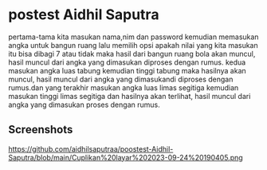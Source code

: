 
# postest Aidhil Saputra

pertama-tama kita masukan nama,nim dan password kemudian memasukan angka untuk bangun ruang lalu memilih opsi apakah nilai yang kita masukan itu bisa dibagi 7 atau tidak maka hasil dari bangun ruang bola akan muncul, hasil muncul dari angka yang dimasukan diproses dengan rumus. kedua masukan angka luas tabung kemudian tinggi tabung maka hasilnya akan muncul, hasil muncul dari angka yang dimasukandi diproses dengan rumus.dan yang terakhir masukan angka luas limas segitiga kemudian masukan tinggi limas segitiga dan hasilnya akan terlihat, hasil muncul dari angka yang dimasukan proses dengan rumus.


## Screenshots

https://github.com/aidhilsaputraa/poostest-Aidhil-Saputra/blob/main/Cuplikan%20layar%202023-09-24%20190405.png
